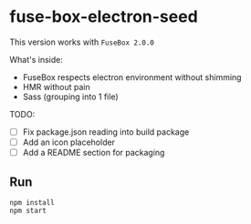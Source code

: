 # fuse-box-electron-seed

This version works with `FuseBox 2.0.0`

What's inside:

* FuseBox respects electron environment without shimming
* HMR without pain
* Sass (grouping into 1 file)


TODO:

- [ ] Fix package.json reading into build package
- [ ] Add an icon placeholder
- [ ] Add a README section for packaging

## Run

```
npm install
npm start
```